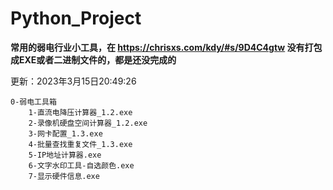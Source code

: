 # Python_Project
 **常用的弱电行业小工具，在 https://chrisxs.com/kdy/#s/9D4C4gtw 没有打包成EXE或者二进制文件的，都是还没完成的**

更新：2023年3月15日20:49:26
```
0-弱电工具箱
    1-直流电降压计算器_1.2.exe
    2-录像机硬盘空间计算器_1.2.exe
    3-网卡配置_1.3.exe
    4-批量查找重复文件_1.3.exe
    5-IP地址计算器.exe
    6-文字水印工具-自选颜色.exe
    7-显示硬件信息.exe
```